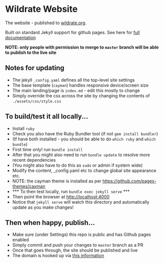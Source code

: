 # Wildrate Website

The website - published to [wildrate.org](www.wildrate.org).

Built on standard Jekyll support for github pages. See here for [full documentation](https://docs.github.com/en/pages/setting-up-a-github-pages-site-with-jekyll/about-github-pages-and-jekyll)

**NOTE: only people with permission to merge to `master` branch will be able to publish to the live site**

## Notes for updating

* The jekyll `_config.yaml` defines all the top-level site settings
* The base template (`cayman`) handles responsive device/screen size
* The main landing/page is `index.md` - edit this mostly to change
* Simply override the css across the site by changing the contents of `./assets/css/style.css`

## To build/test it all locally...

* Install `ruby`
* Check you also have the Ruby Bundler tool (if not `gem install bundler`)
* (If have both installed - you should be able to do `which ruby` and `which bundle`)
* First time only! run `bundle install`
* After that you might also need to run `bundle update` to resolve more recent dependencies
* (You might also have to do this as `sudo` or admin if system wide)
* Modify the content, _config.yaml etc to change global site appearance etc.
* NOTE: the cayman theme is installed as per https://github.com/pages-themes/cayman
* *** To then test locally, run `bundle exec jekyll serve` ***
* Then point the browser at [http://localhost:4000](http://localhost:4000)
* Notice that `jekyll serve` will watch this directory and automatically update as you make changes!

## Then when happy, publish...

* Make sure (under Settings) this repo is public and has Github pages enabled
* Simply commit and push your changes to `master` branch as a PR
* Once that goes through, the site should be published and live
* The domain is hooked up via [this information](https://docs.github.com/en/pages/configuring-a-custom-domain-for-your-github-pages-site/about-custom-domains-and-github-pages#using-an-apex-domain-for-your-github-pages-site)
